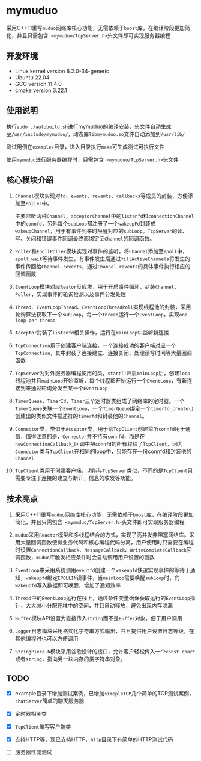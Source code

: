# mymuduo

采用C++11重写`muduo`网络库核心功能，无需依赖于`boost`库，在编译阶段更加简化，并且只需包含` <mymuduo/TcpServer.h>`头文件即可实现服务器编程

## 开发环境

- Linux kernel version 6.2.0-34-generic
- Ubuntu 22.04
- GCC version 11.4.0
- cmake version 3.22.1

## 使用说明

执行`sudo ./autobuild.sh`进行mymuduo的编译安装，头文件自动生成至`/usr/include/mymuduo/`，动态库`libmymuduo.so`文件自动添加到`/usr/lib/`

测试用例在`example/`目录，进入目录执行`make`可生成测试可执行文件

使用`mymuduo`进行服务器编程时，只需包含` <mymuduo/TcpServer.h>`头文件

## 核心模块介绍

1. `Channel`模块实现对`fd`、`events`、`revents`、`callbacks`等成员的封装，方便添加至`Poller`中。

   主要监听两种`Channel`，`acceptorChannel`中的`listenfd`和`connectionChannel`中的`connfd`，另外每个`subLoop`都注册了一个`wakeupFd`封装成`wakeupChannel`，用于有事件到来时唤醒对应的`subLoop`。`TcpServer`的读、写、关闭和错误事件回调最终都绑定至`Channel`的回调函数。

2. `Poller`和`EpollPoller`模块实现对事件的监听，将`Channel`添加至`epoll`中，`epoll_wait`等待事件发生，有事件发生后通过`fillActiveChannels`将发生的事件传回给`Channel.revents`，通过`Channel.revents`的具体事件执行相应的回调函数

3. `EventLoop`模块对应`Reator`反应堆，用于开启事件循环，封装`Channel`、`Poller`，实现事件的轮询检测以及事件分发处理

4. `Thread`、`EventLoopThread`、`EventLoopThreadPoll`实现线程池的封装，采用轮询算法获取下一个`subLoop`，每一个`thread`运行一个`EventLoop`，实现`one loop per thread`

5. `Acceptor`封装了`listenfd`相关操作，运行在`mainLoop`中监听新连接

6. `TcpConnection`用于创建客户端连接，一个连接成功的客户端对应一个`TcpConnection`，其中封装了连接建立、连接关闭、处理读写时间等大量回调函数

7. `TcpServer`为对外服务器编程使用的类，`start()`开启`mainLoop`后，创建`loop`线程池并且`mainLoop`开始监听，每个线程都开始运行一个`EventLoop`，有新连接到来通过轮询分发至某一个`EventLoop`

8. `TimerQueue`、`TimerId`、`Timer`三个定时器类组成了网络库的定时器。一个`TimerQueue`关联一个`EventLoop`，一个`TimerQueue`绑定一个`timerfd_create()`创建出的类似文件描述符的`timerfd`和封装他的`Channel`。

9. `Connector`类，类似于`Acceptor`类，用于给`TcpClient`创建监听`connfd`用于通信，值得注意的是，`Connector`并不持有`connfd`，而是在`newConnectionCallback_`回调中把`connfd`的所有权给了`TcpClient`，因为`Connector`类与`TcpClient`在相同的loop中，只能存在一份connfd和封装他的`Channel`.

10. `TcpClient`类用于创建客户端，功能与`TcpServer`类似，不同的是`TcpClient`只需要专注于连接的建立与断开，信息的收发等功能。

## 技术亮点

1. 采用C++11重写`muduo`网络库核心功能，无需依赖于`boost`库，在编译阶段更加简化，并且只需包含` <mymuduo/TcpServer.h>`头文件即可实现服务器编程

2. `muduo`采用`Reactor`模型和多线程结合的方式，实现了高并发非阻塞网络库。采用大量回调函数使得业务代码和核心编程代码分离，用户使用时只需要在编程时设置`ConnectionCallback`、`MessageCallback`、`WriteCompleteCallback`回调函数，`muduo`库触发相应条件时会自动调用用户设置的函数

3. `EventLoop`中采用系统调用`eventfd`创建一个`wakeupfd`快速实现事件的等待于通知，`wakeupfd`绑定`EPOLLIN`读事件，当`mainLoop`需要唤醒`subLoop`时，向`wakeupfd`写入数据即可唤醒，增加了通知效率

4. `Thread`中的`EventLoop`运行在栈上，通过条件变量确保获取运行的`EventLoop`指针，大大减小分配在堆中的空间，并且自动释放，避免出现内存泄漏

5. `Buffer`模块API设置为直接传入`string`而不是`Buffer`对象，便于用户调用

6. `Logger`日志模块采用格式化字符串方式输出，并且提供用户设置日志等级，在其他编程时也可以方便调用

7. `StringPiece.h`模块采用谷歌设计的接口，允许客户轻松传入一个`const char*`或者`string`，指向另一块内存的类字符串对象。

## TODO

- [x] example目录下增加测试案例，已增加`simepleTCP`几个简单的TCP测试案例，`chatServer`简单的聊天服务器

- [x] 定时器相关类

- [x] `TcpClient`编写客户端类

- [x] 支持HTTP等，现已支持HTTP，`http`目录下有简单的HTTP测试代码

- [ ] 服务器性能测试 
